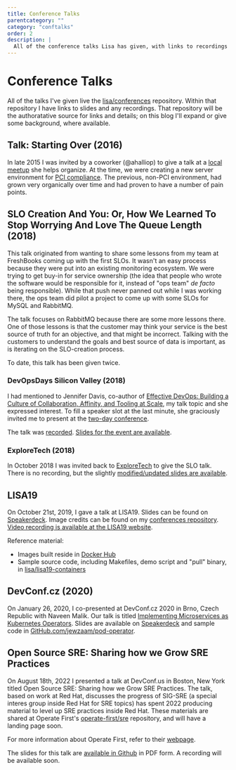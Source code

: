 ```yaml
---
title: Conference Talks
parentcategory: ""
category: "conftalks"
order: 2
description: |
  All of the conference talks Lisa has given, with links to recordings and slides.
---
```


# Conference Talks

All of the talks I've given live the [lisa/conferences](https://github.com/lisa/conferences) repository. Within that repository I have links to slides and any recordings. That repository will be the authoratative source for links and details; on this blog I'll expand or give some background, where available.

## Talk: Starting Over (2016)

In late 2015 I was invited by a coworker (@ahalliop) to give a talk at a [local meetup][exploretech] she helps organize. At the time, we were creating a new server environment for [PCI compliance](https://www.pcisecuritystandards.org/pci_security/). The previous, non-PCI environment, had grown very organically over time and had proven to have a number of pain points.

## SLO Creation And You: Or, How We Learned To Stop Worrying And Love The Queue Length (2018)

This talk originated from wanting to share some lessons from my team at FreshBooks coming up with the first SLOs. It wasn't an easy process because they were put into an existing monitoring ecosystem. We were trying to get buy-in for service ownership (the idea that people who wrote the software would be responsible for it, instead of "ops team" *de facto* being responsible). While that push never panned out while I was working there, the ops team did pilot a project to come up with some SLOs for MySQL and RabbitMQ.

The talk focuses on RabbitMQ because there are some more lessons there. One of those lessons is that the customer may think your service is the best source of truth for an objective, and that might be incorrect. Talking with the customers to understand the goals and best source of data is important, as is iterating on the SLO-creation process.

To date, this talk has been given twice.

### DevOpsDays Silicon Valley (2018)

I had mentioned to Jennifer Davis, co-author of [Effective DevOps: Building a Culture of Collaboration, Affinity, and Tooling at Scale](http://shop.oreilly.com/product/0636920039846.do), my talk topic and she expressed interest. To fill a speaker slot at the last minute, she graciously invited me to present at the [two-day conference](https://devopsdays.org/events/2018-silicon-valley/welcome/).

The talk was [recorded][dod18-recording]. [Slides for the event are available][dod18-slides].

### ExploreTech (2018)

In October 2018 I was invited back to [ExploreTech][exploretech] to give the SLO talk. There is no recording, but the slightly [modified/updated slides are available][exploretech18-slides].

## LISA19

On October 21st, 2019, I gave a talk at LISA19. Slides can be found on [Speakerdeck][lisa19-slides]. Image credits can be found on my [conferences repository](https://github.com/lisa/conferences). [Video recording is available at the LISA19 website][lisa19-video].

Reference material:

* Images built reside in [Docker Hub](https://hub.docker.com/r/thedoh/lisa19)
* Sample source code, including Makefiles, demo script and "pull" binary, in [lisa/lisa19-containers](https://github.com/lisa/lisa19-containers)

## DevConf.cz (2020)

On January 26, 2020, I co-presented at DevConf.cz 2020 in Brno, Czech Republic with Naveen Malik. Our talk is titled [Implementing Microservices as Kubernetes Operators](https://devconfcz2020a.sched.com/event/YOxf/implementing-microservices-as-kubernetes-operators). Slides are available on [Speakerdeck][devconfcz2020-slides] and sample code in [GitHub.com/jewzaam/pod-operator][devconfcz2020-code].

## Open Source SRE: Sharing how we Grow SRE Practices

On August 18th, 2022 I presented a talk at DevConf.us in Boston, New York titled Open Source SRE: Sharing how we Grow SRE Practices. The talk, based on work at Red Hat, discusses the progress of SIG-SRE (a special interes group inside Red Hat for SRE topics) has spent 2022 producing material to level up SRE practices inside Red Hat. These materials are shared at Operate First's [operate-first/sre][operate-first-sre-git] repository, and will have a landing page soon.

For more information about Operate First, refer to their [webpage][operate-first-web].

The slides for this talk are [available in Github][opensource-sre-slides] in PDF form. A recording will be available soon.

[exploretech]: https://www.meetup.com/ExploreTech-Toronto/ "ExploreTech Toronto Meetup"
[dod18-slides]: https://speakerdeck.com/thedoh/slos-and-you-or-how-we-learned-to-stop-worrying-and-love-the-queue-length
[dod18-recording]: https://www.youtube.com/watch?v=MB0u2-c-2zs
[exploretech18-slides]: https://speakerdeck.com/thedoh/slo-creation-and-you-or-how-we-learned-to-stop-worrying-and-love-the-queue-length
[lisa19-slides]: https://speakerdeck.com/thedoh/multi-architecture-container-images-why-bother-and-how-to
[lisa19-video]: https://www.usenix.org/conference/lisa19/presentation/seelye
[devconfcz2020-slides]: https://speakerdeck.com/jewzaam/implementing-microservices-as-kubernetes-operators
[devconfcz2020-code]: https://github.com/jewzaam/pod-operator
[operate-first-web]: https://operate-first.cloud
[operate-first-sre-git]: https://github.com/operate-first/sre
[opensource-sre-slides]: "https://github.com/lisa/thedoh.dev/pdfs/devconf+us+2022+-+Open+Source+SRE.pdf"
